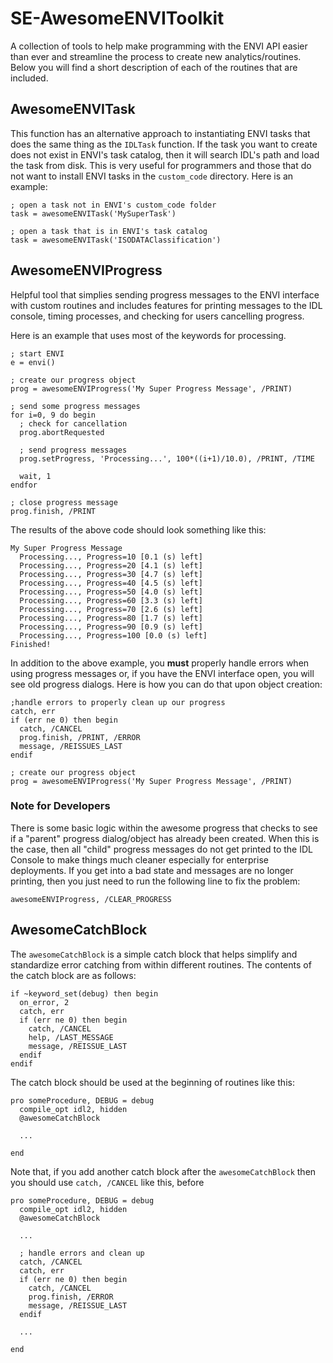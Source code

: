 # SE-AwesomeENVIToolkit

A collection of tools to help make programming with the ENVI API easier than ever and streamline the process to create new analytics/routines. Below you will find a short description of each of the routines that are included.

## AwesomeENVITask

This function has an alternative approach to instantiating ENVI tasks that does the same thing as the `IDLTask` function. If the task you want to create does not exist in ENVI's task catalog, then it will search IDL's path and load the task from disk. This is very useful for programmers and those that do not want to install ENVI tasks in the `custom_code` directory. Here is an example:

```idl
; open a task not in ENVI's custom_code folder
task = awesomeENVITask('MySuperTask')

; open a task that is in ENVI's task catalog
task = awesomeENVITask('ISODATAClassification')
```

## AwesomeENVIProgress

Helpful tool that simplies sending progress messages to the ENVI interface with custom routines and includes features for printing messages to the IDL console, timing processes, and checking for users cancelling progress.

Here is an example that uses most of the keywords for processing.

```idl
; start ENVI
e = envi()

; create our progress object
prog = awesomeENVIProgress('My Super Progress Message', /PRINT)

; send some progress messages
for i=0, 9 do begin
  ; check for cancellation
  prog.abortRequested

  ; send progress messages
  prog.setProgress, 'Processing...', 100*((i+1)/10.0), /PRINT, /TIME 

  wait, 1
endfor

; close progress message
prog.finish, /PRINT
```

The results of the above code should look something like this:

```
My Super Progress Message
  Processing..., Progress=10 [0.1 (s) left]
  Processing..., Progress=20 [4.1 (s) left]
  Processing..., Progress=30 [4.7 (s) left]
  Processing..., Progress=40 [4.5 (s) left]
  Processing..., Progress=50 [4.0 (s) left]
  Processing..., Progress=60 [3.3 (s) left]
  Processing..., Progress=70 [2.6 (s) left]
  Processing..., Progress=80 [1.7 (s) left]
  Processing..., Progress=90 [0.9 (s) left]
  Processing..., Progress=100 [0.0 (s) left]
Finished!
```

In addition to the above example, you **must** properly handle errors when using progress messages or, if you have the ENVI interface open, you will see old progress dialogs. Here is how you can do that upon object creation:

```idl
;handle errors to properly clean up our progress
catch, err
if (err ne 0) then begin
  catch, /CANCEL
  prog.finish, /PRINT, /ERROR
  message, /REISSUES_LAST
endif

; create our progress object
prog = awesomeENVIProgress('My Super Progress Message', /PRINT)
```

### Note for Developers

There is some basic logic within the awesome progress that checks to see if a "parent" progress dialog/object has already been created. When this is the case, then all "child" progress messages do not get printed to the IDL Console to make things much cleaner especially for enterprise deployments. If you get into a bad state and messages are no longer printing, then you just need to run the following line to fix the problem:

```idl
awesomeENVIProgress, /CLEAR_PROGRESS
```

## AwesomeCatchBlock

The `awesomeCatchBlock` is a simple catch block that helps simplify and standardize error catching from within different routines. The contents of the catch block are as follows:

```idl
if ~keyword_set(debug) then begin
  on_error, 2
  catch, err
  if (err ne 0) then begin
    catch, /CANCEL
    help, /LAST_MESSAGE
    message, /REISSUE_LAST
  endif
endif
```

The catch block should be used at the beginning of routines like this:

```idl
pro someProcedure, DEBUG = debug
  compile_opt idl2, hidden
  @awesomeCatchBlock

  ...

end
```

Note that, if you add another catch block after the `awesomeCatchBlock` then you should use `catch, /CANCEL` like this, before

```idl
pro someProcedure, DEBUG = debug
  compile_opt idl2, hidden
  @awesomeCatchBlock

  ...

  ; handle errors and clean up
  catch, /CANCEL
  catch, err
  if (err ne 0) then begin
    catch, /CANCEL
    prog.finish, /ERROR
    message, /REISSUE_LAST
  endif

  ...

end
```
